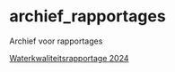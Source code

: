 # archief_rapportages
Archief voor rapportages


[Waterkwaliteitsrapportage 2024](https://hhsk-wkl.github.io/archief_rapportages/waterkwaliteitsrapportage_2024)
